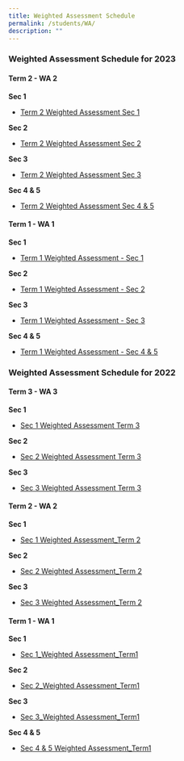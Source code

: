 ```yaml
---
title: Weighted Assessment Schedule
permalink: /students/WA/
description: ""
---
```

### Weighted Assessment Schedule for 2023

#### Term 2 - WA 2

**Sec 1**
* [Term 2 Weighted Assessment Sec 1](/files/Weighted%20Assessment/2023/Term%202%20Weighted%20Assessment%20Sec%201%202023.pdf)

**Sec 2**
* [Term 2 Weighted Assessment Sec 2](/files/Weighted%20Assessment/2023/Term%202%20Weighted%20Assessment%20Sec%202%202023.pdf)

**Sec 3**
* [Term 2 Weighted Assessment Sec 3](/files/Weighted%20Assessment/2023/Term%202%20Weighted%20Assessment%20Sec%203%202023.pdf)

**Sec 4 & 5**
* [Term 2 Weighted Assessment Sec 4 & 5 ](/files/Weighted%20Assessment/2023/Term%202%20Weighted%20Assessment%20Sec%204_5%202023.pdf)

#### Term 1 - WA 1

**Sec 1**
* [Term 1 Weighted Assessment - Sec 1](/files/Weighted%20Assessment/2023/Term%201%20Weighted%20Assessment%20-%20Sec%201%202023.pdf)

**Sec 2**
* [Term 1 Weighted Assessment - Sec 2](/files/Weighted%20Assessment/2023/Term%201%20Weighted%20Assessment%20-%20Sec%202%202023.pdf)

**Sec 3**
* [Term 1 Weighted Assessment - Sec 3](/files/Weighted%20Assessment/2023/Term%201%20Weighted%20Assessment%20-%20Sec%203%202023.pdf)

**Sec 4 & 5**
* [Term 1 Weighted Assessment - Sec 4 & 5](/files/Weighted%20Assessment/2023/Term%201%20Weighted%20Assessment%20-%20Sec%204_5%202023.pdf)


### Weighted Assessment Schedule for 2022

#### Term 3 - WA 3

**Sec 1**
* [Sec 1 Weighted Assessment Term 3](/files/Weighted%20Assessment/2022/Sec%201%20Weighted%20Assessment%20Term%203.pdf)

**Sec 2**
* [Sec 2 Weighted Assessment Term 3](/files/Weighted%20Assessment/2022/Sec%202%20Weighted%20Assessment%20Term%203.pdf)


**Sec 3**
* [Sec 3 Weighted Assessment Term 3](/files/Weighted%20Assessment/2022/Sec%203%20Weighted%20Assessment%20Term%203.pdf)




#### Term 2 - WA 2

**Sec 1**
* [Sec 1 Weighted Assessment_Term 2](/files/Weighted%20Assessment/2022/Sec%201%20Weighted%20Assessment_Term%202.pdf)

**Sec 2**
* [Sec 2 Weighted Assessment_Term 2](/files/Weighted%20Assessment/2022/Sec%202%20Weighted%20Assessment_Term%202.pdf)


**Sec 3**
* [Sec 3 Weighted Assessment_Term 2](/files/Weighted%20Assessment/2022/Sec%203%20Weighted%20Assessment_Term%202.pdf)



#### Term 1 - WA 1

**Sec 1**
* [Sec 1_Weighted Assessment_Term1](/files/Weighted%20Assessment/2022/Sec%201_Weighted%20Assessment_Term1.pdf)

**Sec 2**
* [Sec 2_Weighted Assessment_Term1](/files/Weighted%20Assessment/2022/Sec%202_Weighted%20Assessment_Term1.pdf)

**Sec 3**
* [Sec 3_Weighted Assessment_Term1](/files/Weighted%20Assessment/2022/Sec%203_Weighted%20Assessment_Term1.pdf)

**Sec 4 & 5**
* [Sec 4 & 5 Weighted Assessment_Term1](/files/Weighted%20Assessment/2022/Sec%2045_Weighted%20Assessment_Term1.pdf)